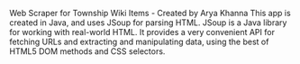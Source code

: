 Web Scraper for Township Wiki Items - Created by Arya Khanna
This app is created in Java, and uses JSoup for parsing HTML.
JSoup is a Java library for working with real-world HTML. It provides a very convenient API for fetching URLs and extracting and manipulating data, using the best of HTML5 DOM methods and CSS selectors.